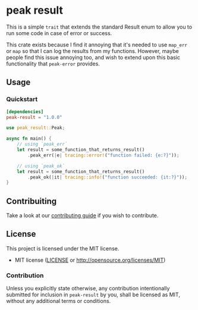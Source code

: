 # peak result

This is a simple `trait` that extends the standard Result enum to allow you to run some code in case of error or success.

This crate exists because I find it annoying that it's needed to use `map_err` or `map` so that I can log the results from my functions. However, maybe people find this issue annoying too, and wish to extend upon this basic functionality that `peak-error` provides.

## Usage

### Quickstart

```toml
[dependencies]
peak-result = "1.0.0"
```

```rust
use peak_result::Peak;

async fn main() {
    // using `peak_err`
    let result = some_function_that_returns_result()
        .peak_err(|e| tracing::error!("function failed: {e:?}"));

    // using `peak_ok`
    let result = some_function_that_returns_result()
        .peak_ok(|it| tracing::info!("function succeeded: {it:?}"));
}
```

## Contribuiting

Take a look at our [contributing guide](https://github.com/FaveroFerreira/peak-result/blob/main/CONTRIBUTING.md) if you wish to contribute.

## License

This project is licensed under the MIT license.

-   MIT license
    ([LICENSE](https://github.com/FaveroFerreira/peak-result/blob/main/LICENSE) or http://opensource.org/licenses/MIT)

### Contribution

Unless you explicitly state otherwise, any contribution intentionally submitted for inclusion in `peak-result` by you, shall be licensed as MIT, without any additional terms or conditions.

